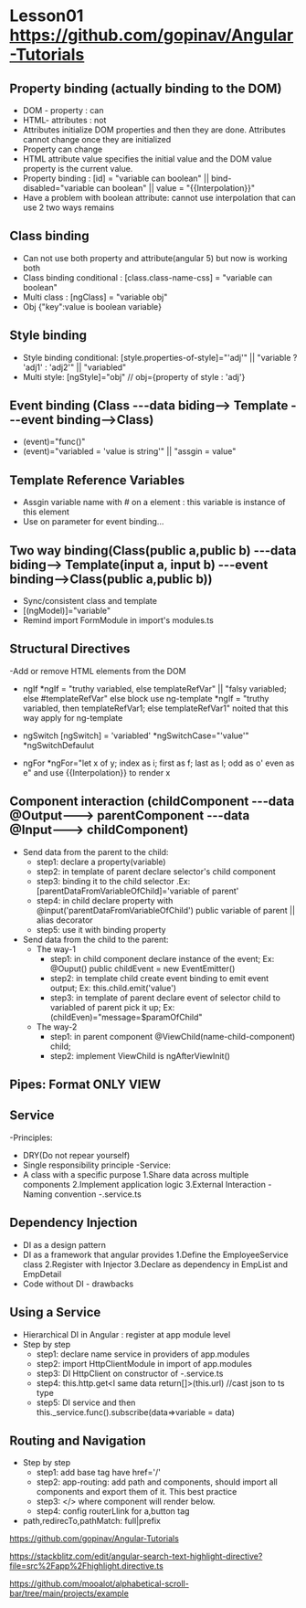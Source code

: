 # Lesson01 https://github.com/gopinav/Angular-Tutorials

## Property binding (actually binding to the DOM)
- DOM - property : can
- HTML- attributes : not
- Attributes initialize DOM properties and then they are done. Attributes cannot change once they are initialized
- Property can change
- HTML attribute value specifies the initial value and the DOM value property is the current value.
- Property binding : [id] = "variable can boolean" || bind-disabled="variable can boolean" || value = "{{Interpolation}}"
- Have a problem with boolean attribute: cannot use interpolation that can use 2 two ways remains

## Class binding 
- Can not use both property and attribute(angular 5) but now is working both
- Class binding conditional : [class.class-name-css] = "variable can boolean" 
- Multi class : [ngClass] = "variable obj"
- Obj {"key":value is boolean variable}

## Style binding
- Style binding conditional: [style.properties-of-style]="'adj'" || "variable ? 'adj1' : 'adj2'" || "variabled"
- Multi style: [ngStyle]="obj" // obj={property of style : 'adj'}

## Event binding (Class ---data biding--> Template ---event binding-->Class)
- (event)="func()"
- (event)="variabled = 'value is string'" || "assgin = value"

## Template Reference Variables
- Assgin variable name with # on a element : this variable is instance of this element
- Use on parameter for event binding...

## Two way binding(Class(public a,public b) ---data biding--> Template(input a, input b) ---event binding-->Class(public a,public b))
- Sync/consistent class and template
- [(ngModel)]="variable"
- Remind import FormModule in import's modules.ts

## Structural Directives
-Add or remove HTML elements from the DOM
+ ngIf
  *ngIf = "truthy variabled, else templateRefVar" || "falsy variabled; else #templateRefVar" else block use ng-template
  *ngIf = "truthy variabled, then templateRefVar1; else templateRefVar1" noited that this way apply for ng-template
	
+ ngSwitch
  [ngSwitch] = 'variabled' 
	*ngSwitchCase="'value'"
	*ngSwitchDefaulut
+ ngFor
  *ngFor="let x of y; index as i; first as f; last as l; odd as o' even as e" and use {{Interpolation}} to render x 

## Component interaction (childComponent ---data @Output---> parentComponent ---data @Input---> childComponent)
- Send data from the parent to the child: 
  + step1: declare a property(variable)
  + step2: in template of parent declare selector's child component
  + step3: binding it to the child selector .Ex: [parentDataFromVariableOfChild]='variable of parent'
  + step4: in child declare property with @input('parentDataFromVariableOfChild') public variable of parent || alias decorator
  + step5: use it with binding property
- Send data from the child to the parent:
  * The way-1
    + step1: in child component declare instance of the event; Ex: @Ouput() public childEvent = new EventEmitter()
    + step2: in template child create event binding to emit event output; Ex: this.child.emit('value')
    + step3: in template of parent declare event of selector child to variabled of parent pick it up; Ex: (childEven)="message=$paramOfChild"
  * The way-2
    + step1: in parent component @ViewChild(name-child-component) child;
    + step2: implement ViewChild is ngAfterViewInit()

## Pipes: Format ONLY VIEW 

## Service
-Principles:
 + DRY(Do not repear yourself)
 + Single responsibility principle
-Service:
 + A class with a specific purpose
   1.Share data across multiple components 
   2.Implement application logic
   3.External Interaction
-Naming convention -.service.ts

## Dependency Injection
- DI as a design pattern
- DI as a framework that angular provides
   1.Define the EmployeeService class
   2.Register with Injector
   3.Declare as dependency in EmpList and EmpDetail 
- Code without DI - drawbacks
## Using a Service
- Hierarchical DI in Angular : register at app module level
- Step by step
  + step1: declare name service in providers of app.modules 
  + step2: import HttpClientModule in import of app.modules 
  + step3: DI HttpClient on constructor of -.service.ts
  + step4: this.http.get<I same data return[]>(this.url) //cast json to ts type
  + step5: DI service and then this._service.func().subscribe(data=>variable = data) 

## Routing and Navigation
- Step by step
  + step1: add base tag have href='/'
  + step2: app-routing: add path and components, should import all components and export them of it. This best practice
  + step3: <router-outlet></> where component will render below.
  + step4: config routerLlink for a,button tag
- path,redirecTo,pathMatch: full|prefix
	  
https://github.com/gopinav/Angular-Tutorials

https://stackblitz.com/edit/angular-search-text-highlight-directive?file=src%2Fapp%2Fhighlight.directive.ts

https://github.com/mooalot/alphabetical-scroll-bar/tree/main/projects/example



